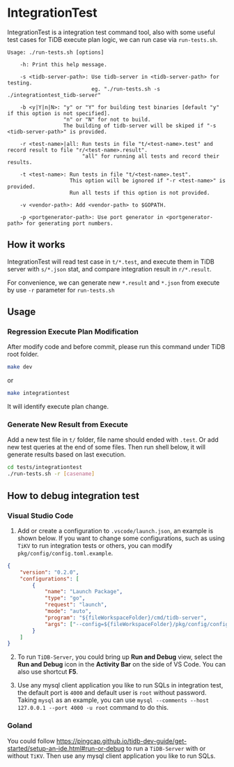 # IntegrationTest

IntegrationTest is a integration test command tool, also with some useful test cases for TiDB execute plan logic, we can run case via `run-tests.sh`.

```
Usage: ./run-tests.sh [options]

    -h: Print this help message.

    -s <tidb-server-path>: Use tidb-server in <tidb-server-path> for testing.
                           eg. "./run-tests.sh -s ./integrationtest_tidb-server"

    -b <y|Y|n|N>: "y" or "Y" for building test binaries [default "y" if this option is not specified].
                  "n" or "N" for not to build.
                  The building of tidb-server will be skiped if "-s <tidb-server-path>" is provided.

    -r <test-name>|all: Run tests in file "t/<test-name>.test" and record result to file "r/<test-name>.result".
                        "all" for running all tests and record their results.

    -t <test-name>: Run tests in file "t/<test-name>.test".
                    This option will be ignored if "-r <test-name>" is provided.
                    Run all tests if this option is not provided.

    -v <vendor-path>: Add <vendor-path> to $GOPATH.

    -p <portgenerator-path>: Use port generator in <portgenerator-path> for generating port numbers.
```

## How it works

IntegrationTest will read test case in `t/*.test`, and execute them in TiDB server with `s/*.json` stat, and compare integration result in `r/*.result`.

For convenience, we can generate new `*.result` and `*.json` from execute by use `-r` parameter for `run-tests.sh`

## Usage

### Regression Execute Plan Modification

After modify code and before commit, please run this command under TiDB root folder.

```sh
make dev
```

or

```sh
make integrationtest
```
It will identify execute plan change.

### Generate New Result from Execute

Add a new test file in `t/` folder, file name should ended with `.test`. Or add new test queries at the end of some files. Then run shell below, it will generate results based on last execution.

```sh
cd tests/integrationtest
./run-tests.sh -r [casename]
```

## How to debug integration test

### Visual Studio Code

1. Add or create a configuration to `.vscode/launch.json`, an example is shown below. If you want to change some configurations, such as using `TiKV` to run integration tests or others, you can modify `pkg/config/config.toml.example`.

```json
{
    "version": "0.2.0",
    "configurations": [
        {
            "name": "Launch Package",
            "type": "go",
            "request": "launch",
            "mode": "auto",
            "program": "${fileWorkspaceFolder}/cmd/tidb-server",
            "args": ["--config=${fileWorkspaceFolder}/pkg/config/config.toml.example"]
        }
    ]
}
```

2. To run `TiDB-Server`, you could bring up **Run and Debug** view, select the **Run and Debug** icon in the **Activity Bar** on the side of VS Code. You can also use shortcut **F5**.

3. Use any mysql client application you like to run SQLs in integration test, the default port is `4000` and default user is `root` without password. Taking `mysql` as an example, you can use `mysql --comments --host 127.0.0.1 --port 4000 -u root` command to do this.

### Goland

You could follow https://pingcap.github.io/tidb-dev-guide/get-started/setup-an-ide.html#run-or-debug to run a `TiDB-Server` with or without `TiKV`. Then use any mysql client application you like to run SQLs.
